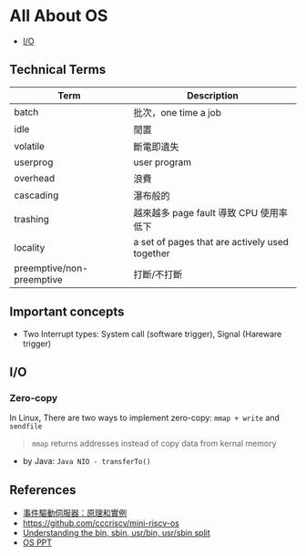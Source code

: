 # All About OS

- [I/O](#io)

## Technical Terms

| Term | Description |
| ---- | ----------- |
| batch | 批次，one time a job |
| idle |  閒置 |
| volatile | 斷電即遺失 |
| userprog | user program |
| overhead | 浪費 |
| cascading | 瀑布般的 |
| trashing | 越來越多 page fault 導致 CPU 使用率低下 |
| locality | a set of pages that are actively used together |
| preemptive/non-preemptive | 打斷/不打斷 |

## Important concepts

- Two Interrupt types: System call (software trigger), Signal (Hareware trigger)

## I/O

### Zero-copy 

In Linux, There are two ways to implement zero-copy: `mmap + write` and `sendfile`

> `mmap` returns addresses instead of copy data from kernal memory

- by Java: `Java NIO - transferTo()`

## References

- [事件驅動伺服器：原理和實例](https://hackmd.io/@sysprog/event-driven-server)
- https://github.com/cccriscv/mini-riscv-os
- [Understanding the bin, sbin, usr/bin, usr/sbin split](http://lists.busybox.net/pipermail/busybox/2010-December/074114.html)
- [OS PPT](https://ocw.nthu.edu.tw/ocw/index.php?page=course_news_content&cid=141&id=999)
